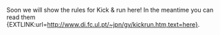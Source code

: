 Soon we will show the rules for Kick & run here! In the meantime you can read them {EXTLINK:url=http://www.di.fc.ul.pt/~jpn/gv/kickrun.htm,text=here}.
